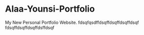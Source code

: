 # Alaa-Younsi-Portfolio
My New Personal Portfolio Website.
fdsqfqsdffdsqffdsqffdsqffdsqf
fdsqffdsqffdsqffdsffdsqf
